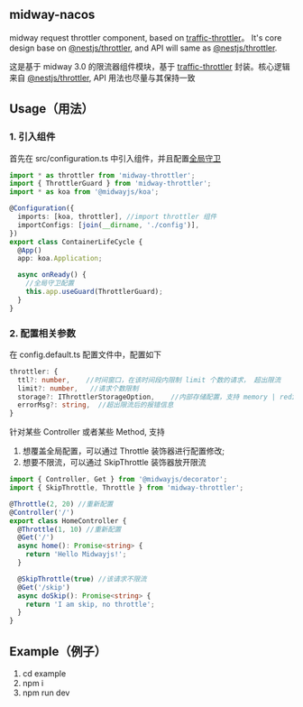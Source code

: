 ## midway-nacos

midway request throttler component, based on [traffic-throttler](https://www.npmjs.com/package/traffic-throttler)。 It's core design base on [@nestjs/throttler](https://www.npmjs.com/package/@nestjs/throttler), and API will same as [@nestjs/throttler](https://www.npmjs.com/package/@nestjs/throttler).

这是基于 midway 3.0 的限流器组件模块，基于 [traffic-throttler](https://www.npmjs.com/package/traffic-throttler) 封装。核心逻辑来自 [@nestjs/throttler](https://www.npmjs.com/package/@nestjs/throttler), API 用法也尽量与其保持一致

## Usage（用法）

### 1. 引入组件

首先在 src/configuration.ts 中引入组件，并且配置[全局守卫](https://midwayjs.org/docs/guard#%E5%85%A8%E5%B1%80%E5%AE%88%E5%8D%AB)

```typescript
import * as throttler from 'midway-throttler';
import { ThrottlerGuard } from 'midway-throttler';
import * as koa from '@midwayjs/koa';

@Configuration({
  imports: [koa, throttler], //import throttler 组件
  importConfigs: [join(__dirname, './config')],
})
export class ContainerLifeCycle {
  @App()
  app: koa.Application;

  async onReady() {
    //全局守卫配置
    this.app.useGuard(ThrottlerGuard);
  }
}
```

### 2. 配置相关参数

在 config.default.ts 配置文件中，配置如下

```typescript
throttler: {
  ttl?: number,    //时间窗口，在该时间段内限制 limit 个数的请求， 超出限流
  limit?: number,   //请求个数限制
  storage?: IThrottlerStorageOption,    //内部存储配置，支持 memory | redis 两种存储方式
  errorMsg?: string,  //超出限流后的报错信息
}
```

针对某些 Controller 或者某些 Method, 支持

1. 想覆盖全局配置，可以通过 Throttle 装饰器进行配置修改;
2. 想要不限流，可以通过 SkipThrottle 装饰器放开限流

```typescript
import { Controller, Get } from '@midwayjs/decorator';
import { SkipThrottle, Throttle } from 'midway-throttler';

@Throttle(2, 20) //重新配置
@Controller('/')
export class HomeController {
  @Throttle(1, 10) //重新配置
  @Get('/')
  async home(): Promise<string> {
    return 'Hello Midwayjs!';
  }

  @SkipThrottle(true) //该请求不限流
  @Get('/skip')
  async doSkip(): Promise<string> {
    return 'I am skip, no throttle';
  }
}
```

## Example（例子）

1. cd example
2. npm i
3. npm run dev
